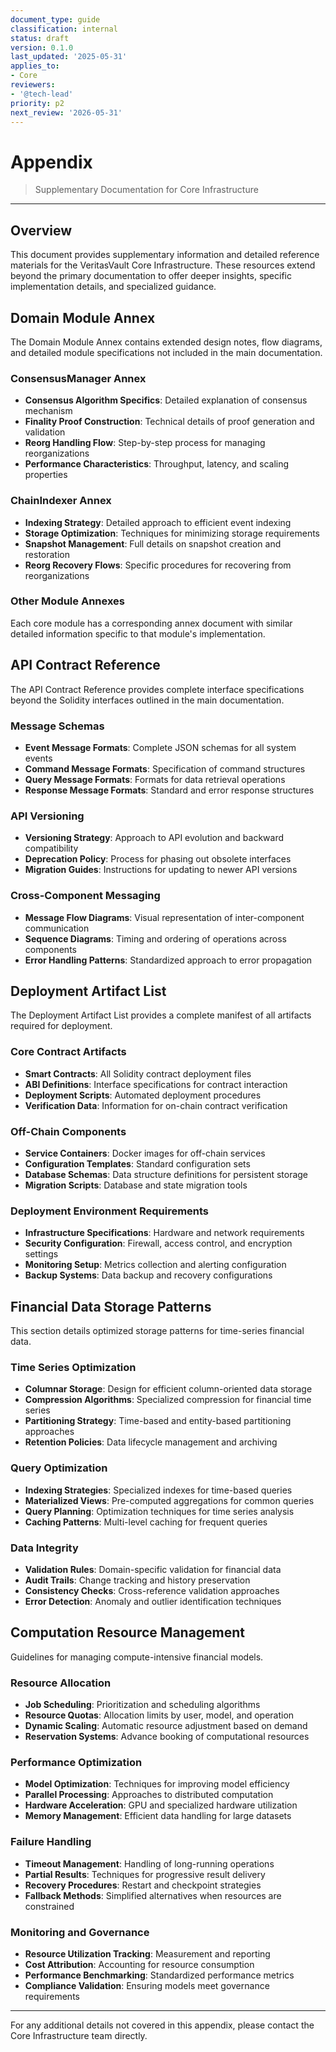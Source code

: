 ```yaml
---
document_type: guide
classification: internal
status: draft
version: 0.1.0
last_updated: '2025-05-31'
applies_to:
- Core
reviewers:
- '@tech-lead'
priority: p2
next_review: '2026-05-31'
---
```


# Appendix

> Supplementary Documentation for Core Infrastructure

---

## Overview

This document provides supplementary information and detailed reference materials for the VeritasVault Core Infrastructure. These resources extend beyond the primary documentation to offer deeper insights, specific implementation details, and specialized guidance.

## Domain Module Annex

The Domain Module Annex contains extended design notes, flow diagrams, and detailed module specifications not included in the main documentation.

### ConsensusManager Annex

* **Consensus Algorithm Specifics**: Detailed explanation of consensus mechanism
* **Finality Proof Construction**: Technical details of proof generation and validation
* **Reorg Handling Flow**: Step-by-step process for managing reorganizations
* **Performance Characteristics**: Throughput, latency, and scaling properties

### ChainIndexer Annex

* **Indexing Strategy**: Detailed approach to efficient event indexing
* **Storage Optimization**: Techniques for minimizing storage requirements
* **Snapshot Management**: Full details on snapshot creation and restoration
* **Reorg Recovery Flows**: Specific procedures for recovering from reorganizations

### Other Module Annexes

Each core module has a corresponding annex document with similar detailed information specific to that module's implementation.

## API Contract Reference

The API Contract Reference provides complete interface specifications beyond the Solidity interfaces outlined in the main documentation.

### Message Schemas

* **Event Message Formats**: Complete JSON schemas for all system events
* **Command Message Formats**: Specification of command structures
* **Query Message Formats**: Formats for data retrieval operations
* **Response Message Formats**: Standard and error response structures

### API Versioning

* **Versioning Strategy**: Approach to API evolution and backward compatibility
* **Deprecation Policy**: Process for phasing out obsolete interfaces
* **Migration Guides**: Instructions for updating to newer API versions

### Cross-Component Messaging

* **Message Flow Diagrams**: Visual representation of inter-component communication
* **Sequence Diagrams**: Timing and ordering of operations across components
* **Error Handling Patterns**: Standardized approach to error propagation

## Deployment Artifact List

The Deployment Artifact List provides a complete manifest of all artifacts required for deployment.

### Core Contract Artifacts

* **Smart Contracts**: All Solidity contract deployment files
* **ABI Definitions**: Interface specifications for contract interaction
* **Deployment Scripts**: Automated deployment procedures
* **Verification Data**: Information for on-chain contract verification

### Off-Chain Components

* **Service Containers**: Docker images for off-chain services
* **Configuration Templates**: Standard configuration sets
* **Database Schemas**: Data structure definitions for persistent storage
* **Migration Scripts**: Database and state migration tools

### Deployment Environment Requirements

* **Infrastructure Specifications**: Hardware and network requirements
* **Security Configuration**: Firewall, access control, and encryption settings
* **Monitoring Setup**: Metrics collection and alerting configuration
* **Backup Systems**: Data backup and recovery configurations

## Financial Data Storage Patterns

This section details optimized storage patterns for time-series financial data.

### Time Series Optimization

* **Columnar Storage**: Design for efficient column-oriented data storage
* **Compression Algorithms**: Specialized compression for financial time series
* **Partitioning Strategy**: Time-based and entity-based partitioning approaches
* **Retention Policies**: Data lifecycle management and archiving

### Query Optimization

* **Indexing Strategies**: Specialized indexes for time-based queries
* **Materialized Views**: Pre-computed aggregations for common queries
* **Query Planning**: Optimization techniques for time series analysis
* **Caching Patterns**: Multi-level caching for frequent queries

### Data Integrity

* **Validation Rules**: Domain-specific validation for financial data
* **Audit Trails**: Change tracking and history preservation
* **Consistency Checks**: Cross-reference validation approaches
* **Error Detection**: Anomaly and outlier identification techniques

## Computation Resource Management

Guidelines for managing compute-intensive financial models.

### Resource Allocation

* **Job Scheduling**: Prioritization and scheduling algorithms
* **Resource Quotas**: Allocation limits by user, model, and operation
* **Dynamic Scaling**: Automatic resource adjustment based on demand
* **Reservation Systems**: Advance booking of computational resources

### Performance Optimization

* **Model Optimization**: Techniques for improving model efficiency
* **Parallel Processing**: Approaches to distributed computation
* **Hardware Acceleration**: GPU and specialized hardware utilization
* **Memory Management**: Efficient data handling for large datasets

### Failure Handling

* **Timeout Management**: Handling of long-running operations
* **Partial Results**: Techniques for progressive result delivery
* **Recovery Procedures**: Restart and checkpoint strategies
* **Fallback Methods**: Simplified alternatives when resources are constrained

### Monitoring and Governance

* **Resource Utilization Tracking**: Measurement and reporting
* **Cost Attribution**: Accounting for resource consumption
* **Performance Benchmarking**: Standardized performance metrics
* **Compliance Validation**: Ensuring models meet governance requirements

---

For any additional details not covered in this appendix, please contact the Core Infrastructure team directly.